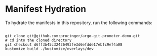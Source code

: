 
# Manifest Hydration

To hydrate the manifests in this repository, run the following commands:

```shell

git clone git@github.com:procinger/argo-git-promoter-demo.git
# cd into the cloned directory
git checkout d6ff3b45c32426493fe3d6efdde17ebfc9ef4a08
kustomize build ./kustomize/overlays/dev
```